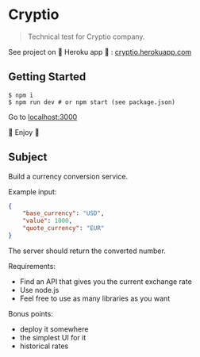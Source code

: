 
# Cryptio

> Technical test for Cryptio company.

See project on 🚀 Heroku app 🐙 : [cryptio.herokuapp.com](https://cryptio.herokuapp.com/)

## Getting Started

```shell
$ npm i
$ npm run dev # or npm start (see package.json)
```

Go to [localhost:3000](http://localhost:3000)

🚀 Enjoy 🐙  

## Subject

Build a currency conversion service.

Example input:
```json
{
	"base_currency": "USD",
	"value": 1000,
	"quote_currency": "EUR"
}
```

The server should return the converted number.

Requirements:
* Find an API that gives you the current exchange rate
* Use node.js
* Feel free to use as many libraries as you want

Bonus points:
* deploy it somewhere
* the simplest UI for it
* historical rates